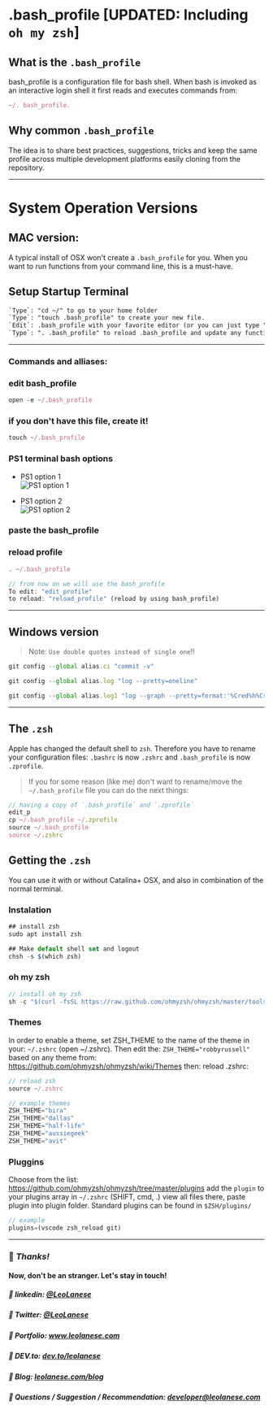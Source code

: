 # .bash_profile [UPDATED: Including `oh my zsh`] 

## What is the `.bash_profile`

bash_profile is a configuration file for bash shell. When bash is invoked as an interactive login shell it first reads and executes commands from: 

```js
~/. bash_profile.
```

## Why common `.bash_profile`
The idea is to share best practices, suggestions, tricks and keep the same profile across multiple development platforms easily cloning from the repository.

---
# System Operation Versions

## MAC version:
A typical install of OSX won't create a `.bash_profile` for you.
When you want to run functions from your command line, this is a must-have.

## Setup Startup Terminal
```html
`Type`: "cd ~/" to go to your home folder
`Type`: "touch .bash_profile" to create your new file.
`Edit`: .bash_profile with your favorite editor (or you can just type "open -e .bash_profile" to open it in TextEdit.
`Type`: ". .bash_profile" to reload .bash_profile and update any functions you add (reload by the system)
```

---
### Commands and alliases:

### edit bash_profile

```js
open -e ~/.bash_profile
```

### if you don't have this file, create it!
```js
touch ~/.bash_profile
```

### PS1 terminal bash options

* PS1 option 1<br>
![PS1 option 1](https://i.ibb.co/YTV5Qhf/Screenshot-2021-01-13-at-21-49-03.png)

* PS1 option 2<br>
![PS1 option 2](https://i.ibb.co/QrtjwPj/Screenshot-2021-01-13-at-21-50-32.png)

### paste the bash_profile

### reload profile
```js
. ~/.bash_profile
```

```js
// from now on we will use the bash_profile
To edit: "edit_profile"
to reload: "reload_profile" (reload by using bash_profile)
```

---
## Windows version

> Note: `Use double quotes instead of single one`!!

```js
git config --global alias.ci "commit -v"

git config --global alias.log "log --pretty=oneline"

git config --global alias.log1 "log --graph --pretty=format:'%Cred%h%Creset -%C(yellow)%d%Creset %s %Cgreen(%cr) %C(bold blue)<%an>%Creset' --abbrev-commit"
```

---
## The `.zsh`

Apple has changed the default shell to `zsh`. Therefore you have to rename your configuration files: `.bashrc` is now `.zshrc` and `.bash_profile` is now `.zprofile`.


> If you for some reason (like me) don't want to rename/move the `~/.bash_profile` file you can do the next things:

```js
// having a copy of `.bash_profile` and `.zprofile`
edit_p
cp ~/.bash_profile ~/.zprofile
source ~/.bash_profile
source ~/.zshrc
```

## Getting the `.zsh`
You can use it with or without Catalina+ OSX, and also in combination of the normal terminal.

### Instalation
```js
## install zsh
sudo apt install zsh

## Make default shell set and logout
chsh -s $(which zsh)
```

### oh my zsh
```js
// install oh my zsh
sh -c "$(curl -fsSL https://raw.github.com/ohmyzsh/ohmyzsh/master/tools/install.sh)"
```

### Themes
In order to enable a theme, set ZSH_THEME to the name of the theme in your:
`~/.zshrc` (open ~/.zshrc). Then edit the: `ZSH_THEME="robbyrussell"` based on any theme from: https://github.com/ohmyzsh/ohmyzsh/wiki/Themes then: reload .zshrc:

```js
// reload zsh
source ~/.zshrc
```

```js
// example themes
ZSH_THEME="bira"
ZSH_THEME="dallas"
ZSH_THEME="half-life"
ZSH_THEME="aussiegeek"
ZSH_THEME="avit"
```

### Pluggins

Choose from the list: https://github.com/ohmyzsh/ohmyzsh/tree/master/plugins
add the `plugin` to your plugins array in `~/.zshrc` (SHIFT, cmd, .) view all files there, paste plugin into plugin folder. Standard plugins can be found in `$ZSH/plugins/`

```js
// example
plugins=(vscode zsh_reload git)
```

---
### :100: <i>Thanks!</i>
#### Now, don't be an stranger. Let's stay in touch!

##### :radio_button: linkedin: <a href="https://www.linkedin.com/in/leolanese/" target="_blank">@LeoLanese</a>
##### :radio_button: Twitter: <a href="https://twitter.com/LeoLanese" target="_blank">@LeoLanese</a>
##### :radio_button: Portfolio: <a href="https://www.leolanese.com" target="_blank">www.leolanese.com</a>
##### :radio_button: DEV.to: <a href="https://www.dev.to/leolanese" target="_blank">dev.to/leolanese</a>
##### :radio_button: Blog: <a href="https://www.leolanese.com/blog" target="_blank">leolanese.com/blog</a>
##### :radio_button: Questions / Suggestion / Recommendation: developer@leolanese.com
